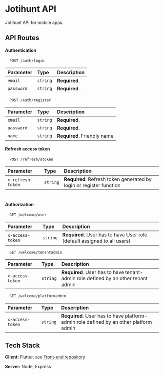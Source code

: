 
# Jotihunt API

Jotihunt API for mobile apps.


## API Routes

#### Authentication


```http
  POST /auth/login
```

| Parameter | Type     | Description                |
| :-------- | :------- | :------------------------- |
| `email` | `string` | **Required**.  |
| `password` | `string` | **Required**.  |

```http
  POST /auth/register
```

| Parameter | Type     | Description                |
| :-------- | :------- | :------------------------- |
| `email` | `string` | **Required**.  |
| `password` | `string` | **Required**.  |
| `name` | `string` | **Required**. Friendly name  |

#### Refresh access token

```http
  POST /refresh/atoken
```

| Parameter | Type     | Description                       |
| :-------- | :------- | :-------------------------------- |
| `x-refresh-token`      | `string` | **Required**. Refresh token generated by login or register function |

#
#### Authorization
```http
  GET /welcome/user
```

| Parameter | Type     | Description                       |
| :-------- | :------- | :-------------------------------- |
| `x-access-token`      | `string` | **Required**. User has to have User role (default assigned to all users) |

```http
  GET /welcome/tenantadmin
```

| Parameter | Type     | Description                       |
| :-------- | :------- | :-------------------------------- |
| `x-access-token`      | `string` | **Required**. User has to have tenant-admin role defined by an other tenant admin |

```http
  GET /welcome/platformadmin
```

| Parameter | Type     | Description                       |
| :-------- | :------- | :-------------------------------- |
| `x-access-token`      | `string` | **Required**. User has to have platform-admin role defined by an other platform admin |

## Tech Stack

**Client:** Flutter, see [Front-end repository](https://github.com/tik1111/jotihunt)

**Server:** Node, Express


